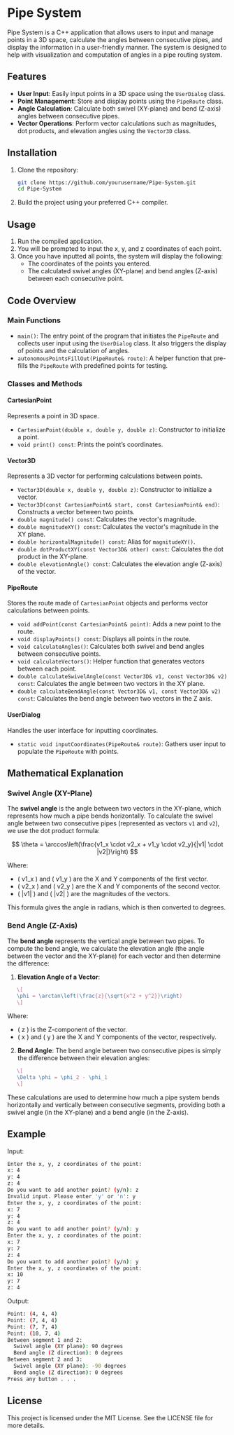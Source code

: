 # Pipe System

Pipe System is a C++ application that allows users to input and manage points in a 3D space, calculate the angles between consecutive pipes, and display the information in a user-friendly manner. The system is designed to help with visualization and computation of angles in a pipe routing system.

## Features

- **User Input**: Easily input points in a 3D space using the `UserDialog` class.
- **Point Management**: Store and display points using the `PipeRoute` class.
- **Angle Calculation**: Calculate both swivel (XY-plane) and bend (Z-axis) angles between consecutive pipes.
- **Vector Operations**: Perform vector calculations such as magnitudes, dot products, and elevation angles using the `Vector3D` class.

## Installation

1. Clone the repository:
    ```bash
    git clone https://github.com/yourusername/Pipe-System.git
    cd Pipe-System
    ```

2. Build the project using your preferred C++ compiler.

## Usage

1. Run the compiled application.
2. You will be prompted to input the x, y, and z coordinates of each point.
3. Once you have inputted all points, the system will display the following:
    - The coordinates of the points you entered.
    - The calculated swivel angles (XY-plane) and bend angles (Z-axis) between each consecutive point.

## Code Overview

### Main Functions

- `main()`: The entry point of the program that initiates the `PipeRoute` and collects user input using the `UserDialog` class. It also triggers the display of points and the calculation of angles.
- `autonomousPointsFillOut(PipeRoute& route)`: A helper function that pre-fills the `PipeRoute` with predefined points for testing.

### Classes and Methods

#### CartesianPoint

Represents a point in 3D space.

- `CartesianPoint(double x, double y, double z)`: Constructor to initialize a point.
- `void print() const`: Prints the point’s coordinates.

#### Vector3D

Represents a 3D vector for performing calculations between points.

- `Vector3D(double x, double y, double z)`: Constructor to initialize a vector.
- `Vector3D(const CartesianPoint& start, const CartesianPoint& end)`: Constructs a vector between two points.
- `double magnitude() const`: Calculates the vector's magnitude.
- `double magnitudeXY() const`: Calculates the vector's magnitude in the XY plane.
- `double horizontalMagnitude() const`: Alias for `magnitudeXY()`.
- `double dotProductXY(const Vector3D& other) const`: Calculates the dot product in the XY-plane.
- `double elevationAngle() const`: Calculates the elevation angle (Z-axis) of the vector.

#### PipeRoute

Stores the route made of `CartesianPoint` objects and performs vector calculations between points.

- `void addPoint(const CartesianPoint& point)`: Adds a new point to the route.
- `void displayPoints() const`: Displays all points in the route.
- `void calculateAngles()`: Calculates both swivel and bend angles between consecutive points.
- `void calculateVectors()`: Helper function that generates vectors between each point.
- `double calculateSwivelAngle(const Vector3D& v1, const Vector3D& v2) const`: Calculates the angle between two vectors in the XY plane.
- `double calculateBendAngle(const Vector3D& v1, const Vector3D& v2) const`: Calculates the bend angle between two vectors in the Z axis.

#### UserDialog

Handles the user interface for inputting coordinates.

- `static void inputCoordinates(PipeRoute& route)`: Gathers user input to populate the `PipeRoute` with points.

## Mathematical Explanation

### Swivel Angle (XY-Plane)
The **swivel angle** is the angle between two vectors in the XY-plane, which represents how much a pipe bends horizontally. To calculate the swivel angle between two consecutive pipes (represented as vectors `v1` and `v2`), we use the dot product formula:

$$ \theta = \arccos\left(\frac{v1_x \cdot v2_x + v1_y \cdot v2_y}{|v1| \cdot |v2|}\right) $$

Where:
- \( v1_x \) and \( v1_y \) are the X and Y components of the first vector.
- \( v2_x \) and \( v2_y \) are the X and Y components of the second vector.
- \( |v1| \) and \( |v2| \) are the magnitudes of the vectors.

This formula gives the angle in radians, which is then converted to degrees.

### Bend Angle (Z-Axis)
The **bend angle** represents the vertical angle between two pipes. To compute the bend angle, we calculate the elevation angle (the angle between the vector and the XY-plane) for each vector and then determine the difference:

1. **Elevation Angle of a Vector**:
```tex
   \[
   \phi = \arctan\left(\frac{z}{\sqrt{x^2 + y^2}}\right)
   \]
```
   Where:
   - \( z \) is the Z-component of the vector.
   - \( x \) and \( y \) are the X and Y components of the vector, respectively.
   
2. **Bend Angle**:
   The bend angle between two consecutive pipes is simply the difference between their elevation angles:
```tex
   \[
   \Delta \phi = \phi_2 - \phi_1
   \]
```

These calculations are used to determine how much a pipe system bends horizontally and vertically between consecutive segments, providing both a swivel angle (in the XY-plane) and a bend angle (in the Z-axis).

## Example

Input:
```bash
Enter the x, y, z coordinates of the point:
x: 4
y: 4
z: 4
Do you want to add another point? (y/n): z
Invalid input. Please enter 'y' or 'n': y
Enter the x, y, z coordinates of the point:
x: 7
y: 4
z: 4
Do you want to add another point? (y/n): y
Enter the x, y, z coordinates of the point:
x: 7
y: 7
z: 4
Do you want to add another point? (y/n): y
Enter the x, y, z coordinates of the point:
x: 10
y: 7
z: 4
```

Output:
```bash
Point: (4, 4, 4)
Point: (7, 4, 4)
Point: (7, 7, 4)
Point: (10, 7, 4)
Between segment 1 and 2:
  Swivel angle (XY plane): 90 degrees
  Bend angle (Z direction): 0 degrees
Between segment 2 and 3:
  Swivel angle (XY plane): -90 degrees
  Bend angle (Z direction): 0 degrees
Press any button . . .
```

## License

This project is licensed under the MIT License. See the LICENSE file for more details.
